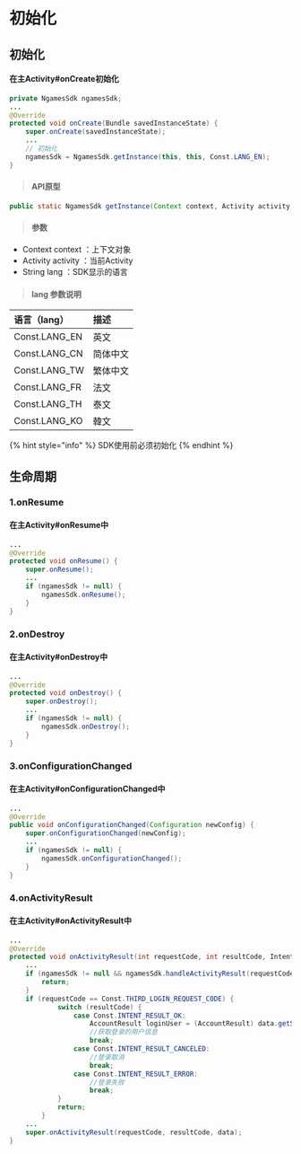 # 初始化

## 初始化

#### 在主Activity\#onCreate初始化 <a id="src-cnt-0-0"></a>

```java
private NgamesSdk ngamesSdk;
...
@Override
protected void onCreate(Bundle savedInstanceState) {
	super.onCreate(savedInstanceState);
	...
	// 初始化
	ngamesSdk = NgamesSdk.getInstance(this, this, Const.LANG_EN);
}
```

> ####  API原型

```java
public static NgamesSdk getInstance(Context context, Activity activity, String lang)
```

> ####  参数

* Context context ：上下文对象
* Activity activity ：当前Activity
* String lang ：SDK显示的语言

> ####  lang 参数说明

| 语言（lang） | 描述 |
| :--- | :--- |
| Const.LANG\_EN | 英文 |
| Const.LANG\_CN | 简体中文 |
| Const.LANG\_TW | 繁体中文 |
|  Const.LANG\_FR | 法文 |
|  Const.LANG\_TH | 泰文 |
|  Const.LANG\_KO | 韓文 |

{% hint style="info" %}
SDK使用前必须初始化
{% endhint %}

## 生命周期

### 1.onResume

#### 在主Activity\#onResume中 <a id="src-cnt-0-0"></a>

```java
...
@Override
protected void onResume() {
    super.onResume();
    ...
    if (ngamesSdk != null) {
        ngamesSdk.onResume();
    }
}
```

### 2.onDestroy

#### 在主Activity\#onDestroy中 <a id="src-cnt-0-0"></a>

```java
...
@Override
protected void onDestroy() {
    super.onDestroy();
    ...
    if (ngamesSdk != null) {
        ngamesSdk.onDestroy();
    }
}
```

### 3.onConfigurationChanged

#### 在主Activity\#onConfigurationChanged中 <a id="src-cnt-0-0"></a>

```java
...
@Override
public void onConfigurationChanged(Configuration newConfig) {
    super.onConfigurationChanged(newConfig);
    ...
    if (ngamesSdk != null) {
        ngamesSdk.onConfigurationChanged();
    }
}
```

### 4.onActivityResult

#### 在主Activity\#onActivityResult中 <a id="src-cnt-0-0"></a>

```java
...
@Override
protected void onActivityResult(int requestCode, int resultCode, Intent data) {
    ...
    if (ngamesSdk != null && ngamesSdk.handleActivityResult(requestCode, resultCode, data)) {
        return;
    }
    if (requestCode == Const.THIRD_LOGIN_REQUEST_CODE) {
            switch (resultCode) {
                case Const.INTENT_RESULT_OK:
                    AccountResult loginUser = (AccountResult) data.getSerializableExtra(Const.LOGIN_USER);
                    //获取登录的用户信息
                    break;
                case Const.INTENT_RESULT_CANCELED:
                    //登录取消
                    break;
                case Const.INTENT_RESULT_ERROR:
                    //登录失败
                    break;
            }
            return;
        }
    ...
    super.onActivityResult(requestCode, resultCode, data);
}
```

